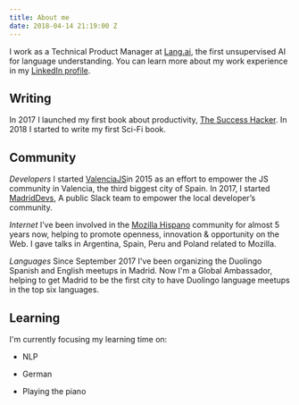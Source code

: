 ```yaml
---
title: About me
date: 2018-04-14 21:19:00 Z
---
```


I work as a Technical Product Manager at [Lang.ai](https://lang.ai), the first unsupervised AI for language understanding. You can learn more about my work experience in my [LinkedIn profile](https://www.linkedin.com/in/fjaguero/).

## Writing

In 2017 I launched my first book about productivity, [The Success Hacker](https://thesuccesshacker.es/). In 2018 I started to write my first Sci-Fi book.

## Community

*Developers*
I started [ValenciaJS](https://medium.com/the-web-is-the-platform/introducing-valenciajs-1a73d39a9c94)in 2015 as an effort to empower the JS community in Valencia, the third biggest city of Spain. In 2017, I started [MadridDevs](https://medium.com/@fjaguero/introducing-madrid-devs-2712c6c38e3c), A public Slack team to empower the local developer’s community.

*Internet*
I’ve been involved in the [Mozilla Hispano](https://www.mozilla-hispano.org/documentacion/Usuario:Fjaguero) community for almost 5 years now, helping to promote openness, innovation & opportunity on the Web. I gave talks in Argentina, Spain, Peru and Poland related to Mozilla.

*Languages*
Since September 2017 I've been organizing the Duolingo Spanish and English meetups in Madrid. Now I'm a Global Ambassador, helping to get Madrid to be the first city to have Duolingo language meetups in the top six languages.

## Learning

I'm currently focusing my learning time on:

* NLP

* German

* Playing the piano